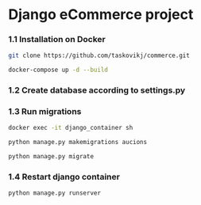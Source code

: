 # Django eCommerce project


### 1.1 Installation on Docker

```bash
git clone https://github.com/taskovikj/commerce.git
```
```bash
docker-compose up -d --build
```

### 1.2 Create database according to settings.py
### 1.3 Run migrations

```bash
docker exec -it django_container sh
```
```bash
python manage.py makemigrations aucions
```
```bash
python manage.py migrate
```


### 1.4 Restart django container

```
python manage.py runserver
```

